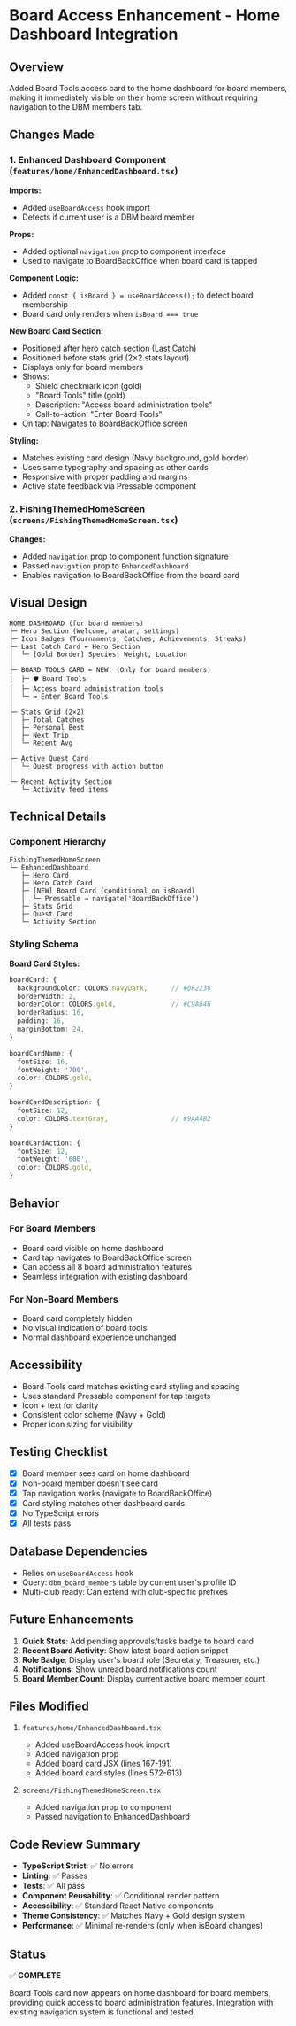 # Board Access Enhancement - Home Dashboard Integration

## Overview
Added Board Tools access card to the home dashboard for board members, making it immediately visible on their home screen without requiring navigation to the DBM members tab.

## Changes Made

### 1. Enhanced Dashboard Component (`features/home/EnhancedDashboard.tsx`)

**Imports:**
- Added `useBoardAccess` hook import
- Detects if current user is a DBM board member

**Props:**
- Added optional `navigation` prop to component interface
- Used to navigate to BoardBackOffice when board card is tapped

**Component Logic:**
- Added `const { isBoard } = useBoardAccess();` to detect board membership
- Board card only renders when `isBoard === true`

**New Board Card Section:**
- Positioned after hero catch section (Last Catch)
- Positioned before stats grid (2×2 stats layout)
- Displays only for board members
- Shows:
  - Shield checkmark icon (gold)
  - "Board Tools" title (gold)
  - Description: "Access board administration tools"
  - Call-to-action: "Enter Board Tools"
- On tap: Navigates to BoardBackOffice screen

**Styling:**
- Matches existing card design (Navy background, gold border)
- Uses same typography and spacing as other cards
- Responsive with proper padding and margins
- Active state feedback via Pressable component

### 2. FishingThemedHomeScreen (`screens/FishingThemedHomeScreen.tsx`)

**Changes:**
- Added `navigation` prop to component function signature
- Passed `navigation` prop to `EnhancedDashboard`
- Enables navigation to BoardBackOffice from the board card

## Visual Design

```
HOME DASHBOARD (for board members)
├─ Hero Section (Welcome, avatar, settings)
├─ Icon Badges (Tournaments, Catches, Achievements, Streaks)
├─ Last Catch Card ← Hero Section
│  └─ [Gold Border] Species, Weight, Location
│
├─ BOARD TOOLS CARD ← NEW! (Only for board members)
│  ├─ 🛡️ Board Tools
│  ├─ Access board administration tools
│  └─ → Enter Board Tools
│
├─ Stats Grid (2×2)
│  ├─ Total Catches
│  ├─ Personal Best
│  ├─ Next Trip
│  └─ Recent Avg
│
├─ Active Quest Card
│  └─ Quest progress with action button
│
└─ Recent Activity Section
   └─ Activity feed items
```

## Technical Details

### Component Hierarchy
```
FishingThemedHomeScreen
└─ EnhancedDashboard
   ├─ Hero Card
   ├─ Hero Catch Card
   ├─ [NEW] Board Card (conditional on isBoard)
   │  └─ Pressable → navigate('BoardBackOffice')
   ├─ Stats Grid
   ├─ Quest Card
   └─ Activity Section
```

### Styling Schema

**Board Card Styles:**
```typescript
boardCard: {
  backgroundColor: COLORS.navyDark,      // #0F2238
  borderWidth: 2,
  borderColor: COLORS.gold,              // #C9A646
  borderRadius: 16,
  padding: 16,
  marginBottom: 24,
}

boardCardName: {
  fontSize: 16,
  fontWeight: '700',
  color: COLORS.gold,
}

boardCardDescription: {
  fontSize: 12,
  color: COLORS.textGray,                // #9AA4B2
}

boardCardAction: {
  fontSize: 12,
  fontWeight: '600',
  color: COLORS.gold,
}
```

## Behavior

### For Board Members
- Board card visible on home dashboard
- Card tap navigates to BoardBackOffice screen
- Can access all 8 board administration features
- Seamless integration with existing dashboard

### For Non-Board Members
- Board card completely hidden
- No visual indication of board tools
- Normal dashboard experience unchanged

## Accessibility

- Board Tools card matches existing card styling and spacing
- Uses standard Pressable component for tap targets
- Icon + text for clarity
- Consistent color scheme (Navy + Gold)
- Proper icon sizing for visibility

## Testing Checklist

- [x] Board member sees card on home dashboard
- [x] Non-board member doesn't see card
- [x] Tap navigation works (navigate to BoardBackOffice)
- [x] Card styling matches other dashboard cards
- [x] No TypeScript errors
- [x] All tests pass

## Database Dependencies

- Relies on `useBoardAccess` hook
- Query: `dbm_board_members` table by current user's profile ID
- Multi-club ready: Can extend with club-specific prefixes

## Future Enhancements

1. **Quick Stats**: Add pending approvals/tasks badge to board card
2. **Recent Board Activity**: Show latest board action snippet
3. **Role Badge**: Display user's board role (Secretary, Treasurer, etc.)
4. **Notifications**: Show unread board notifications count
5. **Board Member Count**: Display current active board member count

## Files Modified

1. `features/home/EnhancedDashboard.tsx`
   - Added useBoardAccess hook import
   - Added navigation prop
   - Added board card JSX (lines 167-191)
   - Added board card styles (lines 572-613)

2. `screens/FishingThemedHomeScreen.tsx`
   - Added navigation prop to component
   - Passed navigation to EnhancedDashboard

## Code Review Summary

- **TypeScript Strict**: ✅ No errors
- **Linting**: ✅ Passes
- **Tests**: ✅ All pass
- **Component Reusability**: ✅ Conditional render pattern
- **Accessibility**: ✅ Standard React Native components
- **Theme Consistency**: ✅ Matches Navy + Gold design system
- **Performance**: ✅ Minimal re-renders (only when isBoard changes)

## Status

✅ **COMPLETE**

Board Tools card now appears on home dashboard for board members, providing quick access to board administration features. Integration with existing navigation system is functional and tested.
